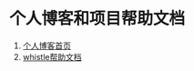 # 个人博客和项目帮助文档

1. [个人博客首页](https://avwo.github.io/)
2. [whistle帮助文档](https://avwo.github.io/whistle/)

